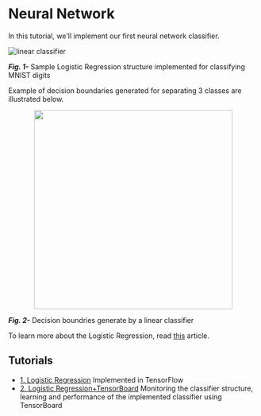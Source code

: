 # Neural Network

In this tutorial, we'll implement our first neural network classifier. 


![linear classifier](Tutorials/files/linear_classifier.png)

___Fig. 1-___ Sample Logistic Regression structure implemented for classifying MNIST digits

Example of decision boundaries generated for separating 3 classes are illustrated below.


<p align="center">
  <img width="400" height="400" src="https://github.com/easy-tensorflow/easy-tensorflow/blob/master/2_Linear_Classifier/Tutorials/files/decision_boundary.png">
</p>

 ___Fig. 2-___ Decision boundries generate by a linear classifier
 
 To learn more about the Logistic Regression, read [this](https://cs231n.github.io/linear-classify/) article.
 
 ## Tutorials
 
 * [1. Logistic Regression](https://github.com/easy-tensorflow/easy-tensorflow/blob/master/2_Linear_Classifier/Tutorials/1_Linear_Classifier.ipynb)
    Implemented in TensorFlow 
* [2. Logistic Regression+TensorBoard](https://github.com/easy-tensorflow/easy-tensorflow/blob/master/2_Linear_Classifier/Tutorials/2_Linear_Classifier%20_TensorBoard.ipynb)
    Monitoring the classifier structure, learning and performance of the implemented classifier using TensorBoard
